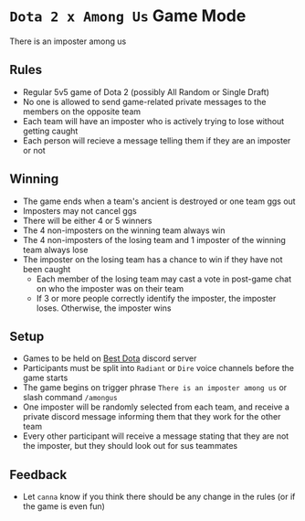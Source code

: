 # `Dota 2 x Among Us` Game Mode

There is an imposter among us

## Rules

- Regular 5v5 game of Dota 2 (possibly All Random or Single Draft)
- No one is allowed to send game-related private messages to the members on the opposite team
- Each team will have an imposter who is actively trying to lose without getting caught
- Each person will recieve a message telling them if they are an imposter or not

## Winning

- The game ends when a team's ancient is destroyed or one team ggs out
- Imposters may not cancel ggs
- There will be either 4 or 5 winners
- The 4 non-imposters on the winning team always win
- The 4 non-imposters of the losing team and 1 imposter of the winning team always lose
- The imposter on the losing team has a chance to win if they have not been caught
  - Each member of the losing team may cast a vote in post-game chat on who the imposter was on their team
  - If 3 or more people correctly identify the imposter, the imposter loses. Otherwise, the imposter wins

## Setup

- Games to be held on [Best Dota](https://discord.gg/sxfX6p72xS) discord server
- Participants must be split into `Radiant` or `Dire` voice channels before the game starts
- The game begins on trigger phrase `There is an imposter among us` or slash command `/amongus`
- One imposter will be randomly selected from each team, and receive a private discord message informing them that they work for the other team
- Every other participant will receive a message stating that they are not the imposter, but they should look out for sus teammates

## Feedback

- Let `canna` know if you think there should be any change in the rules (or if the game is even fun)
